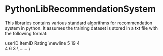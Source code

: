 PythonLibRecommendationSystem
=============================

This libraries contains various standard algorithms for recommendation system in python. 
It assumes the training dataset is stored in a txt file with the following format:

userID <tab> ItemID <tab> Rating \newline
5             19            4    <br /> 
4             6             3  \\
...... \\
